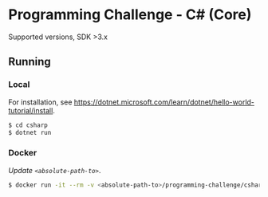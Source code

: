 # Programming Challenge - C# (Core)

Supported versions, SDK >3.x

## Running

### Local

For installation, see https://dotnet.microsoft.com/learn/dotnet/hello-world-tutorial/install.

```bash
$ cd csharp
$ dotnet run
```

### Docker

*Update `<absolute-path-to>`*.

```bash
$ docker run -it --rm -v <absolute-path-to>/programming-challenge/csharp:/usr/programming-challenge -w /usr/programming-challenge mcr.microsoft.com/dotnet/core/sdk:3.1 dotnet run
```
